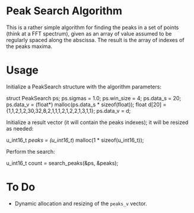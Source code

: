 Peak Search Algorithm
=====================

This is a rather simple algorithm for finding the peaks in a set of points 
(think at a FFT spectrum), given as an array of value assumed to be regularly
spaced along the abscissa. The result is the array of indexes of the peaks maxima.


Usage
=====

Initialize a PeakSearch structure with the algorithm parameters:

  struct PeakSearch ps;
  ps.sigmas = 1.0;
  ps.win_size = 4;
  ps.data_s = 20;
  ps.data_v = (float*) malloc(ps.data_s * sizeof(float));
  float d[20] = {1,1,2,1,2,30,32,8,2,1,1,1,2,1,2,2,1,3,1,1};
  ps.data_v = d;

Initialize a result vector (it will contain the peaks indexes); it will be
resized as needed:

  u_int16_t *peaks = (u_int16_t*) malloc(1 * sizeof(u_int16_t));

Perform the search:

  u_int16_t count = search_peaks(&ps, &peaks);



To Do
=====

- Dynamic allocation and resizing of the `peaks_v` vector.